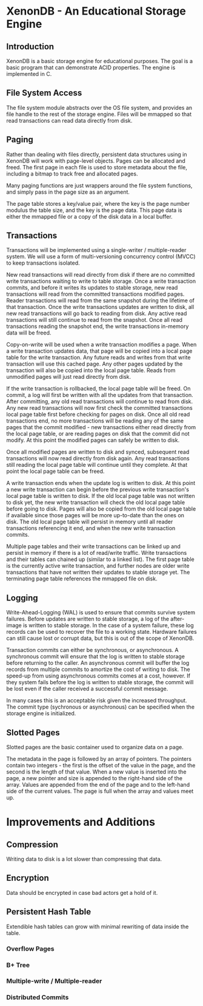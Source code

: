 # XenonDB - An Educational Storage Engine

## Introduction
XenonDB is a basic storage engine for educational purposes.  The goal is a basic program that can demonstrate
ACID properties.  The engine is implemented in C.

## File System Access
The file system module abstracts over the OS file system, and provides an file handle to
the rest of the storage engine.  Files will be mmapped so that read transactions can read data directly
from disk.

## Paging
Rather than dealing with files directly, persistent data structures using in XenonDB will work with page-level
objects.  Pages can be allocated and freed.  The first page in each file is used to store metadata about the file,
including a bitmap to track free and allocated pages.

Many paging functions are just wrappers around the file system functions, and simply pass in the page size as
an argument.

The page table stores a key/value pair, where the key is the page number modulus the table size, and the key is
the page data.  This page data is either the mmapped file or a copy of the disk data in a local buffer.  

## Transactions
Transactions will be implemented using a single-writer / multiple-reader system.  We will
use a form of multi-versioning concurrency control (MVCC) to keep transactions isolated.

New read transactions will read directly from disk if there are no committed write transactions waiting to
write to table storage.  Once a write transaction commits, and before it writes its updates to stable storage,
new read transactions will read from the committed transactions modified pages.  Reader transactions will read from
the same snapshot during the lifetime of that transaction.  Once the write transactions updates are written to disk,
all new read transactions will go back to reading from disk.  Any active read transactions will still continue to read
from the snapshot.  Once all read transactions reading the snapshot end, the write transactions in-memory data will be
freed.  

Copy-on-write will be used when a write transaction modifies a page.
When a write transaction updates data, that page will be copied into a local page table for the write transaction.
Any future reads and writes from that write transaction will use this cached page.  Any other pages updated by
the transaction will also be copied into the local page table.  Reads from unmodified pages will just read directly
from disk.

If the write transaction is rollbacked, the local page table will be freed.  On commit, a log will first be written
with all the updates from that transaction.  After committing, any old read transactions will continue to read from
disk.  Any new read transactions will now first check the committed transactions local page table first before checking
for pages on disk.  Once all old read transactions end, no more transactions will be reading any of the same pages that
the commit modified - new transactions either read directly from the local page table, or are reading pages on disk that
the commit did not modify.  At this point the modified pages can safely be written to disk.  

Once all modified pages are written to disk and synced, subsequent read transactions will now read directly from disk again.
Any read transactions still reading the local page table will continue until they complete.  At that point the local page
table can be freed.  

A write transaction ends when the update log is written to disk.  At this point a new write transaction can begin before the
previous write transaction's local page table is written to disk.  If the old local page table was not written to disk yet, the new
write transaction will check the old local page table before going to disk.  Pages will also be copied from the old local page table
if available since those pages will be more up-to-date than the ones on disk.  The old local page table will persist in memory until
all reader transactions referencing it end, and when the new write transaction commits.  

Multiple page tables and their write transactions can be linked up and persist in memory if there is a lot of read/write traffic.
Write transactions and their tables can chained up (similar to a linked list).  The first page table is the currently active write 
transaction, and further nodes are older write transactions that have not written their updates to stable storage yet.
The terminating page table references the mmapped file on disk.

## Logging
Write-Ahead-Logging (WAL) is used to ensure that commits survive system failures.  Before updates are written to stable storage, a log
of the after-image is written to stable storage.  In the case of a system failure, these log records can be used to recover the file to
a working state.  Hardware failures can still cause lost or corrupt data, but this is out of the scope of XenonDB.

Transaction commits can either be synchronous, or asynchronous.  A synchronous commit will ensure that the log is written to stable storage
before returning to the caller.  An asynchronous commit will buffer the log records from multiple commits to amortize the cost of writing to disk.
The speed-up from using asynchronous commits comes at a cost, however.  If they system fails before the log is written to stable storage, 
the commit will be lost even if the caller received a successful commit message.

In many cases this is an acceptable risk given the increased throughput.  The commit type (sychronous or asynchronous) can be specified when
the storage engine is initialized.


## Slotted Pages
Slotted pages are the basic container used to organize data on a page.

The metadata in the page is followed by an array of pointers.  The pointers contain two integers - the first is the offset
of the value in the page, and the second is the length of that value.  When a new value is inserted into the page, a new pointer and
size is appended to the right-hand side of the array.  Values are appended from the end of the page and to the left-hand side of the current
values.  The page is full when the array and values meet up.


# Improvements and Additions

## Compression
Writing data to disk is a lot slower than compressing that data.

## Encryption
Data should be encrypted in case bad actors get a hold of it.

## Persistent Hash Table
Extendible hash tables can grow with minimal rewriting of data inside the table.

### Overflow Pages
### B+ Tree
### Multiple-write / Multiple-reader
### Distributed Commits
